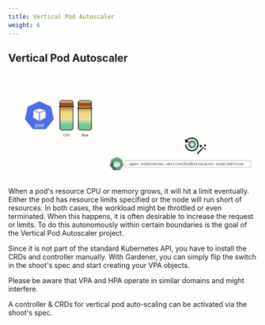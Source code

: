 ```yaml
---
title: Vertical Pod Autoscaler
weight: 6
---
```


## Vertical Pod Autoscaler

![vpa](./images/vpa.gif)

When a pod's resource CPU or memory grows, it will hit a limit eventually. Either the pod has resource limits specified or the node will run short of resources. In both cases, the workload might be throttled or even terminated. When this happens, it is often desirable to increase the request or limits. To do this autonomously within certain boundaries is the goal of the Vertical Pod Autoscaler project.

Since it is not part of the standard Kubernetes API, you have to install the CRDs and controller manually. With Gardener, you can simply flip the switch in the shoot's spec and start creating your VPA objects.

Please be aware that VPA and HPA operate in similar domains and might interfere.

A controller & CRDs for vertical pod auto-scaling can be activated via the shoot's spec.
